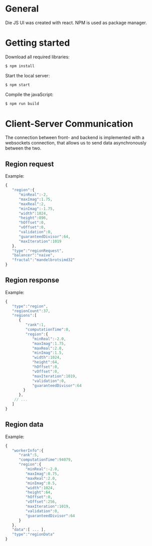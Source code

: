 # General
Die JS UI was created with react.
NPM is used as package manager.

# Getting started
Download all required libraries:

```bash
$ npm install
```

Start the local server:

```bash
$ npm start
```

Compile the javaScript:

```bash
$ npm run build
```

# Client-Server Communication
The connection between front- and backend is implemented with a websockets connection, that allows us to send data asynchronously between the two.

## Region request

Example:
```js
{  
   "region":{  
      "minReal":-2,
      "maxImag":1.75,
      "maxReal":2,
      "minImag":-1.75,
      "width":1024,
      "height":896,
      "hOffset":0,
      "vOffset":0,
      "validation":0,
      "guaranteedDivisor":64,
      "maxIteration":1019
   },
   "type":"regionRequest",
   "balancer":"naive",
   "fractal":"mandelbrotsimd32"
}
```

## Region response

Example:
```js
{
   "type":"region",
   "regionCount":37,
   "regions":[
      {
         "rank":1,
         "computationTime":0,
         "region":{
            "minReal":-2.0,
            "maxImag":1.75,
            "maxReal":2.0,
            "minImag":1.5,
            "width":1024,
            "height":64,
            "hOffset":0,
            "vOffset":0,
            "maxIteration":1019,
            "validation":0,
            "guaranteedDivisor":64
        }
      },
    // ...
   ]
}
```

## Region data

Example:

```js
{
   "workerInfo":{
      "rank":5,
      "computationTime":94079,
      "region":{
         "minReal":-2.0,
         "maxImag":0.75,
         "maxReal":2.0,
         "minImag":0.5,
         "width":1024,
         "height":64,
         "hOffset":0,
         "vOffset":256,
         "maxIteration":1019,
         "validation":0,
         "guaranteedDivisor":64
      }
   },
   "data":[ ... ],
   "type":"regionData"
}
```
